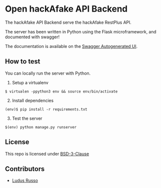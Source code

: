 # Open hackAfake API Backend

The hackAfake API Backend serve the hackAfake RestPlus API. 

The server has been written in Python using the Flask microframework, and documented with swagger!

The documentation is available on the [Swagger Autogenerated UI](https://api.hackafake.it).

## How to test

You can locally run the server with Python.

1. Setup a virtualenv

```
$ virtualen -ppython3 env && source env/bin/activate
```

2. Install dependencies

```
(env)$ pip install -r requirements.txt
```

3. Test the server

```
$(env) python manage.py runserver
```


## License

This repo is licensed under [BSD-3-Clause](./LICENSE)

## Contributors

 - [Ludus Russo](https://ludusrusso.cc)
